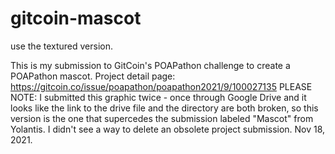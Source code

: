 # gitcoin-mascot
use the textured version.

This is my submission to GitCoin's POAPathon challenge to create a POAPathon mascot. Project detail page: https://gitcoin.co/issue/poapathon/poapathon2021/9/100027135
PLEASE NOTE: I submitted this graphic twice - once through Google Drive and it looks like the link to the drive file and the directory are both broken, so this version is the one that supercedes the submission labeled "Mascot" from Yolantis. I didn't see a way to delete an obsolete project submission. Nov 18, 2021.
